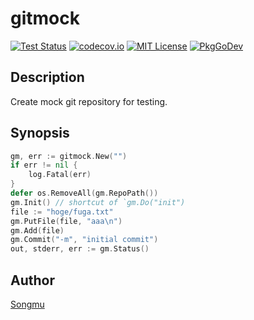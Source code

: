 gitmock
=======

[![Test Status](https://github.com/Songmu/gitmock/workflows/test/badge.svg?branch=main)][actions]
[![codecov.io](https://codecov.io/github/Songmu/gitmock/coverage.svg?branch=main)][codecov]
[![MIT License](https://img.shields.io/github/license/Songmu/gitmock)][license]
[![PkgGoDev](https://pkg.go.dev/badge/github.com/Songmu/gitmock)][PkgGoDev]

[actions]: https://github.com/Songmu/gitmock/actions?workflow=test
[codecov]: https://codecov.io/github/Songmu/gitmock?branch=main
[license]: https://github.com/Songmu/gitmock/blob/main/LICENSE
[PkgGoDev]: https://pkg.go.dev/github.com/Songmu/gitmock

## Description

Create mock git repository for testing.

## Synopsis

```go
gm, err := gitmock.New("")
if err != nil {
    log.Fatal(err)
}
defer os.RemoveAll(gm.RepoPath())
gm.Init() // shortcut of `gm.Do("init")
file := "hoge/fuga.txt"
gm.PutFile(file, "aaa\n")
gm.Add(file)
gm.Commit("-m", "initial commit")
out, stderr, err := gm.Status()
```

## Author

[Songmu](https://github.com/Songmu)
